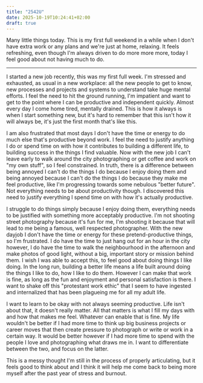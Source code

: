 ```yaml
---
title: "2542U"
date: 2025-10-19T10:24:41+02:00
draft: true
---
```


Many little things today. This is my first full weekend in a while when I don't have extra work or any plans and we're just at home, relaxing. It feels refreshing, even though I'm always driven to do more more more, today I feel good about not having much to do.

---

I started a new job recently, this was my first full week. I'm stressed and exhausted, as usual in a new workplace: all the new people to get to know, new processes and projects and systems to understand take huge mental efforts. I feel the need to hit the ground running, I'm impatient and want to get to the point where I can be productive and independent quickly. Almost every day I come home tired, mentally drained. This is how it always is when I start something new, but it's hard to remember that this isn't how it will always be, it's just the first month that's like this.

I am also frustrated that most days I don't have the time or energy to do much else that's productive beyond work. I feel the need to justify anything I do or spend time on with how it contributes to building a different life, to building success in the things I find valuable. Now with the new job I can't leave early to walk around the city photographing or get coffee and work on "my own stuff", so I feel constrained. In truth, there is a difference between being annoyed I can't do the things I do because I enjoy doing them and being annoyed because I can't do the things I do because they make me feel productive, like I'm progressing towards some nebulous "better future". Not everything needs to be about productivity though. I discovered this need to justify everything I spend time on with how it's actually productive. 

I struggle to do things simply because I enjoy doing them, everything needs to be justified with something more acceptably productive. I'm not shooting street photography because it's fun for me, I'm shooting it because that will lead to me being a famous, well respected photographer. With the new dayjob I don't have the time or energy for these pretend-productive things, so I'm frustrated. I do have the time to just hang out for an hour in the city however, I do have the time to walk the neighbourhood in the afternoon and make photos of good light, without a big, important story or mission behind them. I wish I was able to accept this, to feel good about doing things I like doing. In the long run, building a better life means a life built around doing the things I like to do, how I like to do them. However I can make that work is fine, as long as the fun and enjoyment and personal satisfaction is there. I want to shake off this "protestant work ethic" that I seem to have ingested and internalized that has been plagueing me for all my adult life. 

I want to learn to be okay with not always seeming productive. Life isn't about that, it doesn't really matter. All that matters is what I fill my days with and how that makes me feel. Whatever can enable that is fine. My life wouldn't be better if I had more time to think up big business projects or career moves that then create pressure to photograph or write or work in a certain way. It would be better however if I had more time to spend with the people I love and photographing what draws me in. I want to differentiate between the two, and focus on the latter. 

This is a messy thought I'm still in the process of properly articulating, but it feels good to think about and I think it will help me come back to being more myself after the past year of stress and burnout.